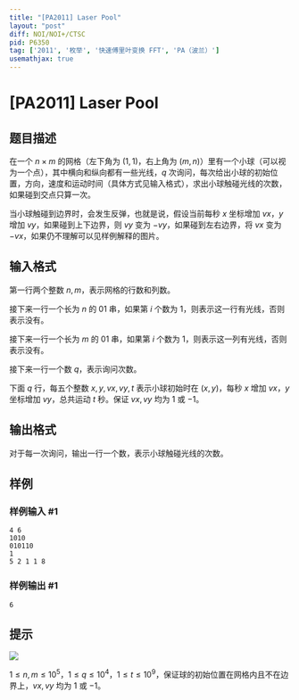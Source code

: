 ```yaml
---
title: "[PA2011] Laser Pool"
layout: "post"
diff: NOI/NOI+/CTSC
pid: P6350
tag: ['2011', '枚举', '快速傅里叶变换 FFT', 'PA（波兰）']
usemathjax: true
---
```


# [PA2011] Laser Pool
## 题目描述

在一个 $n\times m$ 的网格（左下角为 $(1,1)$，右上角为 $(m,n)$）里有一个小球（可以视为一个点），其中横向和纵向都有一些光线，$q$ 次询问，每次给出小球的初始位置，方向，速度和运动时间（具体方式见输入格式），求出小球触碰光线的次数，如果碰到交点只算一次。

当小球触碰到边界时，会发生反弹，也就是说，假设当前每秒 $x$ 坐标增加 $vx$，$y$ 增加 $vy$，如果碰到上下边界，则 $vy$ 变为 $-vy$，如果碰到左右边界，将 $vx$ 变为 $-vx$，如果仍不理解可以见样例解释的图片。
## 输入格式

第一行两个整数 $n,m$，表示网格的行数和列数。

接下来一行一个长为 $n$ 的 $01$ 串，如果第 $i$ 个数为 $1$，则表示这一行有光线，否则表示没有。

接下来一行一个长为 $m$ 的 $01$ 串，如果第 $i$ 个数为 $1$，则表示这一列有光线，否则表示没有。

接下来一行一个数 $q$，表示询问次数。

下面 $q$ 行，每五个整数 $x,y,vx,vy,t$ 表示小球初始时在 $(x,y)$，每秒 $x$ 增加 $vx$，$y$ 坐标增加 $vy$，总共运动 $t$ 秒。保证 $vx,vy$ 均为 $1$ 或 $-1$。
## 输出格式

对于每一次询问，输出一行一个数，表示小球触碰光线的次数。
## 样例

### 样例输入 #1
```
4 6
1010
010110
1
5 2 1 1 8
```
### 样例输出 #1
```
6
```
## 提示

![](https://cdn.luogu.com.cn/upload/image_hosting/qclq5mux.png)

$1\leq n,m\leq 10^5$，$1\leq q\leq 10^4$，$1\leq t \leq 10^9$，保证球的初始位置在网格内且不在边界上，$vx,vy$ 均为 $1$ 或 $-1$。
